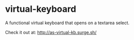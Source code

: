 # virtual-keyboard
A functional virtual keyboard that opens on a textarea select. 

Check it out at: http://as-virtual-kb.surge.sh/
